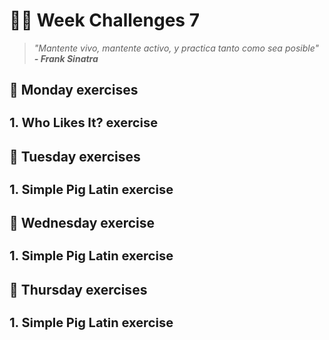 # :muscle::battery: Week Challenges 7
> *"Mantente vivo, mantente activo, y practica tanto como sea posible"* 
>***- Frank Sinatra***

## :date: Monday exercises
<h3 style="font-size: 20px">1. Who Likes It? exercise</h3>

## :date: Tuesday exercises
<h3 style="font-size: 20px">1. Simple Pig Latin exercise</h3>

## :date: Wednesday exercise
<h3 style="font-size: 20px">1. Simple Pig Latin exercise</h3>

## :date: Thursday exercises
<h3 style="font-size: 20px">1. Simple Pig Latin exercise</h3>